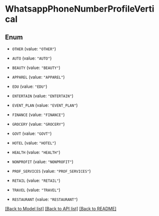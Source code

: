 # WhatsappPhoneNumberProfileVertical

## Enum


* `OTHER` (value: `"OTHER"`)

* `AUTO` (value: `"AUTO"`)

* `BEAUTY` (value: `"BEAUTY"`)

* `APPAREL` (value: `"APPAREL"`)

* `EDU` (value: `"EDU"`)

* `ENTERTAIN` (value: `"ENTERTAIN"`)

* `EVENT_PLAN` (value: `"EVENT_PLAN"`)

* `FINANCE` (value: `"FINANCE"`)

* `GROCERY` (value: `"GROCERY"`)

* `GOVT` (value: `"GOVT"`)

* `HOTEL` (value: `"HOTEL"`)

* `HEALTH` (value: `"HEALTH"`)

* `NONPROFIT` (value: `"NONPROFIT"`)

* `PROF_SERVICES` (value: `"PROF_SERVICES"`)

* `RETAIL` (value: `"RETAIL"`)

* `TRAVEL` (value: `"TRAVEL"`)

* `RESTAURANT` (value: `"RESTAURANT"`)


[[Back to Model list]](../README.md#documentation-for-models) [[Back to API list]](../README.md#documentation-for-api-endpoints) [[Back to README]](../README.md)


